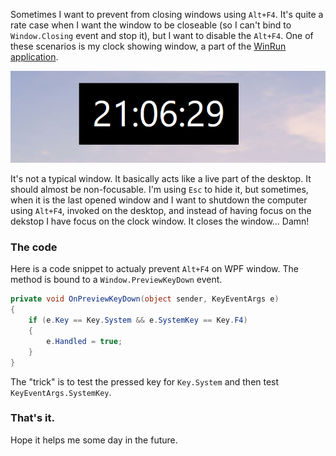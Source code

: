 Sometimes I want to prevent from closing windows using `Alt+F4`. It's quite a rate case when I want the window to be closeable (so I can't bind to `Window.Closing` event and stop it), but I want to disable the `Alt+F4`. One of these scenarios is my clock showing window, a part of the [WinRun application](https://www.neptuo.com/project/desktop/winrun).

![WinRun clock showing window](/Content/Images/Blog/wpf-preventing-alt-f4/winrun-clock.png)

It's not a typical window. It basically acts like a live part of the desktop. It should almost be non-focusable. I'm using `Esc` to hide it, but sometimes, when it is the last opened window and I want to shutdown the computer using `Alt+F4`, invoked on the desktop, and instead of having focus on the dekstop I have focus on the clock window. It closes the window... Damn!


### The code
Here is a code snippet to actualy prevent `Alt+F4` on WPF window. The method is bound to a `Window.PreviewKeyDown` event.

```C#
private void OnPreviewKeyDown(object sender, KeyEventArgs e)
{
    if (e.Key == Key.System && e.SystemKey == Key.F4)
    {
        e.Handled = true;
    }
}
```

The "trick" is to test the pressed key for `Key.System` and then test `KeyEventArgs.SystemKey`.

### That's it. 
Hope it helps me some day in the future.